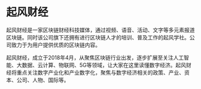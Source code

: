 # 

# 起风财经

起风财经是一家区块链财经科技媒体，通过视频、语音、活动、文字等多元素报道区块链。同时该公司旗下还拥有进行区块链人才的培训、普及工作的起风学社。公司致力于为用户提供优质的区块链内容。

起风财经，成立于2018年4月，从聚焦区块链行业出发，逐步扩展至关注人工智能、大数据、云计算、物联网、5G等领域，让大家在这里读懂数字经济。起风财经将重点关注数字产业化和产业数字化，聚焦与数字经济相关的政策、产业、资本、公司、人物、国际等。

